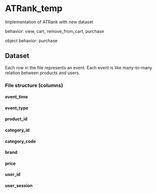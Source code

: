# ATRank_temp
Implementation of ATRank with new dataset

behavior: view, cart, remove_from_cart, purchase

object behavior: purchase

## Dataset
Each row in the file represents an event. 
Each event is like many-to-many relation between products and users. 

### File  structure (columns)
#### event_time 
#### event_type
#### product_id
#### category_id
#### category_code
#### brand
#### price
#### user_id
#### user_session
